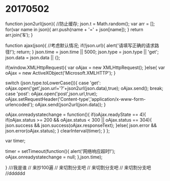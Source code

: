 # 20170502
function json2url(json){
   //防止缓存;
   json.t = Math.random();
   var arr = [];
   for(var name in json){
      arr.push(name + '=' + json[name]);
   }
   return arr.join('&');
}

function ajax(json){
   //考虑默认情况;
   if(!json.url){
      alert('请填写正确的请求路径!');
      return;
   }
   json.time = json.time || 5000;
   json.type = json.type || 'get';
   json.data = json.data || {};

   if(window.XMLHttpRequest){
      var oAjax = new XMLHttpRequest();
   }else{
      var oAjax = new ActiveXObject('Microsoft.XMLHTTP');
   }

   switch (json.type.toLowerCase()){
      case 'get':
         oAjax.open('get',json.url+'?'+json2url(json.data),true);
         oAjax.send();
         break;
      case 'post':
         oAjax.open('post',json.url,true);
         oAjax.setRequestHeader('Content-type','application/x-www-form-urlencoded');
         oAjax.send(json2url(json.data));
   }

   oAjax.onreadystatechange = function(){
      if(oAjax.readyState == 4){
         if(oAjax.status >= 200 && oAjax.status < 300 || oAjax.status == 304){
            json.success && json.success(oAjax.responseText);
         }else{
            json.error && json.error(oAjax.status);
         }
         clearInterval(timer);
      }
   };

   var timer;

   timer = setTimeout(function(){
      alert('网络响应超时!');
      oAjax.onreadystatechange = null;
   },json.time);

}
 ///我是谁
 // 来抄100遍
 // 来切割分支吧
 // 来切割分支吧
 // 来切割分支吧
 //dddddd